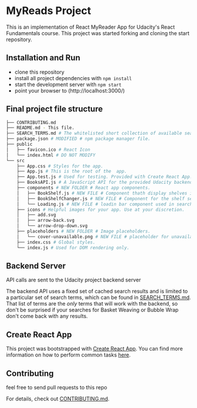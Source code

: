 # MyReads Project
This is an implementation of React MyReader App for Udacity's React Fundamentals course. 
This project was started forking and cloning the start repository.


## Installation and Run

* clone this repository
* install all project dependencies with `npm install`
* start the development server with `npm start`
* point your browser to (http://localhost:3000/)

## Final project file structure
```bash
├── CONTRIBUTING.md
├── README.md - This file.
├── SEARCH_TERMS.md # The whitelisted short collection of available search terms for you to use with your app.
├── package.json # MODIFIED # npm package manager file. 
├── public
│   ├── favicon.ico # React Icon
│   └── index.html # DO NOT MODIFY
└── src
    ├── App.css # Styles for the app.
    ├── App.js # This is the root of the  app.
    ├── App.test.js # Used for testing. Provided with Create React App.
    ├── BooksAPI.js # A JavaScript API for the provided Udacity backend. Instructions for the methods are below.
    ├── components # NEW FOLDER # React app components.
    │   ├── BookShelf.js # NEW FILE # Component thath display shelves in home and search page
    │   ├── BookShelfChanger.js # NEW FILE # Component for the shelf selector
    │   └── Loading.js # NEW FILE # loadin bar component used in search page- https://github.com/lonelyclick/react-loading-bar
    ├── icons # Helpful images for your app. Use at your discretion.
    │   ├── add.svg
    │   ├── arrow-back.svg
    │   └── arrow-drop-down.svg
    ├── placeholders # NEW FOLDER # Image placeholders.
    │   └── cover-unavailable.png # NEW FILE # placeholder for unavailable covers
    ├── index.css # Global styles. 
    └── index.js # Used for DOM rendering only.
```



## Backend Server

API calls are sent to the Udacity project backend server

The backend API uses a fixed set of cached search results and is limited to a particular set of search terms, which can be found in [SEARCH_TERMS.md](SEARCH_TERMS.md). That list of terms are the _only_ terms that will work with the backend, so don't be surprised if your searches for Basket Weaving or Bubble Wrap don't come back with any results.

## Create React App

This project was bootstrapped with [Create React App](https://github.com/facebookincubator/create-react-app). You can find more information on how to perform common tasks [here](https://github.com/facebookincubator/create-react-app/blob/master/packages/react-scripts/template/README.md).

## Contributing
feel free to send pull requests to this repo

For details, check out [CONTRIBUTING.md](CONTRIBUTING.md).
